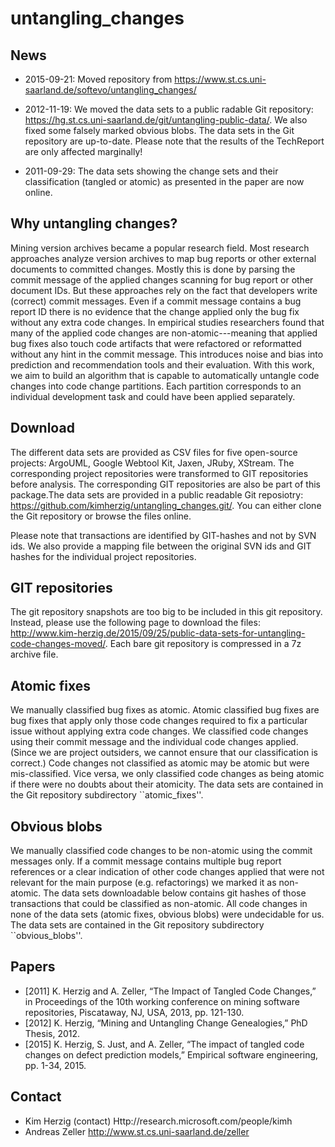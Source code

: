 # untangling_changes

## News
* 2015-09-21: Moved repository from https://www.st.cs.uni-saarland.de/softevo/untangling_changes/

* 2012-11-19: We moved the data sets to a public radable Git repository: https://hg.st.cs.uni-saarland.de/git/untangling-public-data/. We also fixed some falsely marked obvious blobs. The data sets in the Git repository are up-to-date. Please note that the results of the TechReport are only affected marginally!

* 2011-09-29: The data sets showing the change sets and their classification (tangled or atomic) as presented in the paper are now online.

## Why untangling changes?

Mining version archives became a popular research field. Most research approaches analyze version archives to map bug reports or other external documents to committed changes. Mostly this is done by parsing the commit message of the applied changes scanning for bug report or other document IDs. But these approaches rely on the fact that developers write (correct) commit messages. Even if a commit message contains a bug report ID there is no evidence that the change applied only the bug fix without any extra code changes. In empirical studies researchers found that many of the applied code changes are non-atomic---meaning that applied bug fixes also touch code artifacts that were refactored or reformatted without any hint in the commit message. This introduces noise and bias into prediction and recommendation tools and their evaluation. With this work, we aim to build an algorithm that is capable to automatically untangle code changes into code change partitions. Each partition corresponds to an individual development task and could have been applied separately.

## Download

The different data sets are provided as CSV files for five open-source projects: ArgoUML, Google Webtool Kit, Jaxen, JRuby, XStream. The corresponding project repositories were transformed to GIT repositories before analysis. The corresponding GIT repositories are also be part of this package.The data sets are provided in a public readable Git reposiotry: https://github.com/kimherzig/untangling_changes.git/. You can either clone the Git repository or browse the files online.

Please note that transactions are identified by GIT-hashes and not by SVN ids. We also provide a mapping file between the original SVN ids and GIT hashes for the individual project repositories.

## GIT repositories

The git repository snapshots are too big to be included in this git repository. Instead, please use the following page to download the files: http://www.kim-herzig.de/2015/09/25/public-data-sets-for-untangling-code-changes-moved/. 
Each bare git repository is compressed in a 7z archive file. 

## Atomic fixes

We manually classified bug fixes as atomic. Atomic classified bug fixes are bug fixes that apply only those code changes required to fix a particular issue without applying extra code changes. We classified code changes using their commit message and the individual code changes applied. (Since we are project outsiders, we cannot ensure that our classification is correct.) Code changes not classified as atomic may be atomic but were mis-classified. Vice versa, we only classified code changes as being atomic if there were no doubts about their atomicity.
The data sets are contained in the Git repository subdirectory ``atomic_fixes''.

## Obvious blobs

We manually classified code changes to be non-atomic using the commit messages only. If a commit message contains multiple bug report references or a clear indication of other code changes applied that were not relevant for the main purpose (e.g. refactorings) we marked it as non-atomic. The data sets downloadable below contains git hashes of those transactions that could be classified as non-atomic. All code changes in none of the data sets (atomic fixes, obvious blobs) were undecidable for us. 
The data sets are contained in the Git repository subdirectory ``obvious_blobs''.

## Papers

* [2011] K. Herzig and A. Zeller, “The Impact of Tangled Code Changes,” in Proceedings of the 10th working conference on mining software repositories, Piscataway, NJ, USA, 2013, pp. 121-130. 
* [2012] K. Herzig, “Mining and Untangling Change Genealogies,” PhD Thesis, 2012. 
* [2015] K. Herzig, S. Just, and A. Zeller, “The impact of tangled code changes on defect prediction models,” Empirical software engineering, pp. 1-34, 2015. 

## Contact

* Kim Herzig (contact) Http://research.microsoft.com/people/kimh
* Andreas Zeller http://www.st.cs.uni-saarland.de/zeller
